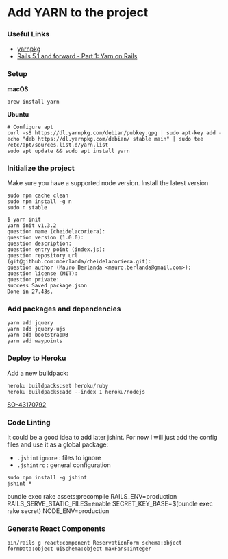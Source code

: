 # Add YARN to the project

### Useful Links

- [yarnpkg](https://yarnpkg.com/lang/en/docs/install/)
- [Rails 5.1 and forward - Part 1: Yarn on Rails](http://g3ortega.com/rails/2017/05/30/rails-5-1-and-forward-yarn-on-rails.html)

### Setup

**macOS**

`brew install yarn`

**Ubuntu**

```
# Configure apt
curl -sS https://dl.yarnpkg.com/debian/pubkey.gpg | sudo apt-key add -
echo "deb https://dl.yarnpkg.com/debian/ stable main" | sudo tee /etc/apt/sources.list.d/yarn.list
sudo apt update && sudo apt install yarn
```

### Initialize the project

Make sure you have a supported node version.
Install the latest version

```
sudo npm cache clean
sudo npm install -g n
sudo n stable
```

```
$ yarn init
yarn init v1.3.2
question name (cheidelacoriera):
question version (1.0.0):
question description:
question entry point (index.js):
question repository url (git@github.com:mberlanda/cheidelacoriera.git):
question author (Mauro Berlanda <mauro.berlanda@gmail.com>):
question license (MIT):
question private:
success Saved package.json
Done in 27.43s.
```

### Add packages and dependencies

```
yarn add jquery
yarn add jquery-ujs
yarn add bootstrap@3
yarn add waypoints
```

### Deploy to Heroku

Add a new buildpack:

```
heroku buildpacks:set heroku/ruby
heroku buildpacks:add --index 1 heroku/nodejs
```

[SO-43170792](https://stackoverflow.com/a/43170792)

### Code Linting

It could be a good idea to add later jshint.
For now I will just add the config files and use it as a global package:

- `.jshintignore` : files to ignore
- `.jshintrc` : general configuration

```
sudo npm install -g jshint
jshint *
```

bundle exec rake assets:precompile RAILS_ENV=production RAILS_SERVE_STATIC_FILES=enable SECRET_KEY_BASE=$(bundle exec rake secret) NODE_ENV=production

### Generate React Components

```
bin/rails g react:component ReservationForm schema:object formData:object uiSchema:object maxFans:integer
```